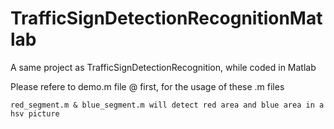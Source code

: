 TrafficSignDetectionRecognitionMatlab
=====================================

A same project as TrafficSignDetectionRecognition, while coded in Matlab

Please refere to demo.m file @ first, for the usage of these .m files

    red_segment.m & blue_segment.m will detect red area and blue area in a hsv picture
